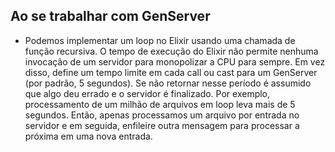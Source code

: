 ## Ao se trabalhar com GenServer

- Podemos implementar um loop no Elixir usando uma chamada de função recursiva.
O tempo de execução do Elixir não permite nenhuma invocação
de um servidor para monopolizar a CPU para sempre. Em vez disso, define um tempo limite em cada
call ou cast para um GenServer (por padrão, 5 segundos). Se não retornar nesse período é assumido que
algo deu errado e o servidor é finalizado. Por exemplo, processamento de um milhão de arquivos em loop
leva mais de 5 segundos. Então, apenas processamos um arquivo por entrada no servidor e
em seguida, enfileire outra mensagem para processar a próxima em uma nova
entrada.